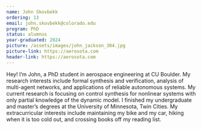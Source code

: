 ```yaml
---
name: John Skovbekk 
ordering: 13
email: john.skovbekk@colorado.edu
program: PhD
status: alumnus
year-graduated: 2024
picture: /assets/images/john_jackson_304.jpg 
picture-link: https://aerosota.com
header-link: https://aerosota.com
---
```


Hey! I’m John, a PhD student in aerospace engineering at CU Boulder. My research interests include formal synthesis and verification, analysis of multi-agent networks, and applications of reliable autonomous systems. My current research is focusing on control synthesis for nonlinear systems with only partial knowledge of the dynamic model. I finished my undergraduate and master’s degrees at the University of Minnesota, Twin Cities. My extracurricular interests include maintaining my bike and my car, hiking when it is too cold out, and crossing books off my reading list.
